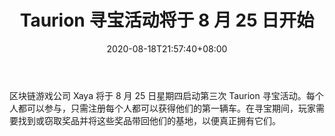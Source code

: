 ﻿---
title: "Taurion 寻宝活动将于 8 月 25 日开始"
date: 2020-08-18T21:57:40+08:00
lastmod: 2020-08-18T16:45:40+08:00
draft: false
authors: ["Forrest"]
description: "区块链游戏公司 Xaya 将于 8 月 25 日星期四启动第三次 Taurion 寻宝活动。每个人都可以参与，只需注册每个人都可以获得他们的第一辆车。在寻宝期间，玩家需要找到或窃取奖品并将这些奖品带回他们的基地，以便真正拥有它们。"
featuredImage: "taurion-treasure-hunt-begins-on-august-25th.png"
tags: ["Virtual World","虚拟世界","Play to Earn"]
categories: ["news"]
news: ["虚拟世界"]
weight: 
lightgallery: true
pinned: false
recommend: false
recommend1: false
---

区块链游戏公司 Xaya 将于 8 月 25 日星期四启动第三次 Taurion 寻宝活动。每个人都可以参与，只需注册每个人都可以获得他们的第一辆车。在寻宝期间，玩家需要找到或窃取奖品并将这些奖品带回他们的基地，以便真正拥有它们。

<!--more-->

